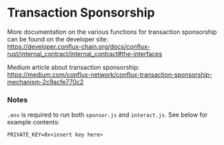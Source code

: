 # Transaction Sponsorship

More documentation on the various functions for transaction sponsorship can be found on the developer site:  
https://developer.conflux-chain.org/docs/conflux-rust/internal_contract/internal_contract#the-interfaces

Medium article about transaction sponsorship:  
https://medium.com/conflux-network/conflux-transaction-sponsorship-mechanism-2c9acfe770c2

### Notes
`.env` is required to run both `sponsor.js` and `interact.js`. See below for example contents:
```
PRIVATE_KEY=0x<insert key here>
```
